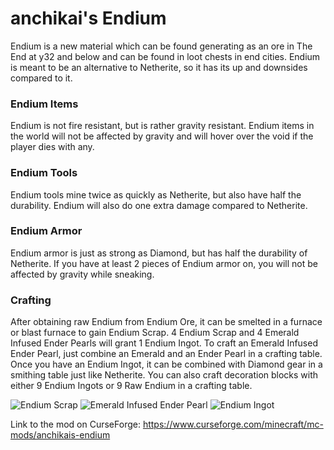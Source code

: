 # anchikai's Endium
Endium is a new material which can be found generating as an ore in The End at y32 and below and can be found in loot chests in end cities.
Endium is meant to be an alternative to Netherite, so it has its up and downsides compared to it.
### Endium Items
Endium is not fire resistant, but is rather gravity resistant. Endium items in the world will not be affected by gravity and will hover over the void if the player dies with any.
### Endium Tools
Endium tools mine twice as quickly as Netherite, but also have half the durability. Endium will also do one extra damage compared to Netherite.
### Endium Armor
Endium armor is just as strong as Diamond, but has half the durability of Netherite.
If you have at least 2 pieces of Endium armor on, you will not be affected by gravity while sneaking.
### Crafting
After obtaining raw Endium from Endium Ore, it can be smelted in a furnace or blast furnace to gain Endium Scrap. 4 Endium Scrap and 4 Emerald Infused Ender Pearls will grant 1 Endium Ingot.
To craft an Emerald Infused Ender Pearl, just combine an Emerald and an Ender Pearl in a crafting table.
Once you have an Endium Ingot, it can be combined with Diamond gear in a smithing table just like Netherite.
You can also craft decoration blocks with either 9 Endium Ingots or 9 Raw Endium in a crafting table.

  ![Endium Scrap](https://user-images.githubusercontent.com/95461402/160280872-9b2e09be-11bf-45f9-a6ae-5acad4e4638a.png)
  ![Emerald Infused Ender Pearl](https://user-images.githubusercontent.com/95461402/160280933-b7bab82c-5986-4bef-99fa-6d3eb417b4bc.png)
  ![Endium Ingot](https://user-images.githubusercontent.com/95461402/160280977-b2ce4a62-40f9-4c08-b480-abe503ad7353.png)

Link to the mod on CurseForge: https://www.curseforge.com/minecraft/mc-mods/anchikais-endium
